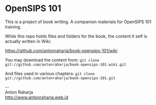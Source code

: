 OpenSIPS 101
============

This is a project of book writing. A companion materials for OpenSIPS 101 training.

While this repo holds files and folders for the book, the content it self is actually written in Wiki:

https://github.com/antonraharja/book-opensips-101/wiki

You may download the content from:
```git clone git://github.com/antonraharja/book-opensips-101.wiki.git```

And files used in various chapters:
```git clone git://github.com/antonraharja/book-opensips-101.git```


--<br>
Anton Raharja<br>
http://www.antonraharja.web.id<br>
